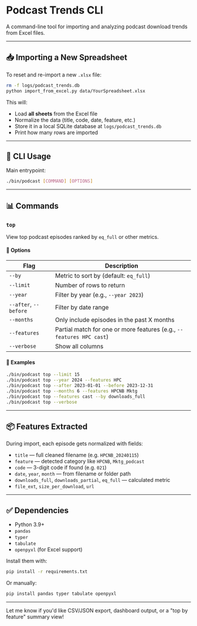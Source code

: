 # Podcast Trends CLI

A command-line tool for importing and analyzing podcast download trends from Excel files.

---

## 📥 Importing a New Spreadsheet

To reset and re-import a new `.xlsx` file:

```bash
rm -f logs/podcast_trends.db
python import_from_excel.py data/YourSpreadsheet.xlsx
```

This will:
- Load **all sheets** from the Excel file
- Normalize the data (title, code, date, feature, etc.)
- Store it in a local SQLite database at `logs/podcast_trends.db`
- Print how many rows are imported

---

## 🚀 CLI Usage

Main entrypoint:

```bash
./bin/podcast [COMMAND] [OPTIONS]
```

---

## 📊 Commands

### `top`

View top podcast episodes ranked by `eq_full` or other metrics.

#### 🔧 Options

| Flag | Description |
|------|-------------|
| `--by` | Metric to sort by (default: `eq_full`) |
| `--limit` | Number of rows to return |
| `--year` | Filter by year (e.g., `--year 2023`) |
| `--after`, `--before` | Filter by date range |
| `--months` | Only include episodes in the past X months |
| `--features` | Partial match for one or more features (e.g., `--features HPC cast`) |
| `--verbose` | Show all columns |

#### 🧪 Examples

```bash
./bin/podcast top --limit 15
./bin/podcast top --year 2024 --features HPC
./bin/podcast top --after 2023-01-01 --before 2023-12-31
./bin/podcast top --months 6 --features HPCNB Mktg
./bin/podcast top --features cast --by downloads_full
./bin/podcast top --verbose
```

---

## 📦 Features Extracted

During import, each episode gets normalized with fields:

- `title` — full cleaned filename (e.g. `HPCNB_20240115`)
- `feature` — detected category like `HPCNB`, `Mktg_podcast`
- `code` — 3-digit code if found (e.g. `021`)
- `date`, `year`, `month` — from filename or folder path
- `downloads_full`, `downloads_partial`, `eq_full` — calculated metric
- `file_ext`, `size_per_download`, `url`

---

## ✅ Dependencies

- Python 3.9+
- `pandas`
- `typer`
- `tabulate`
- `openpyxl` (for Excel support)

Install them with:

```bash
pip install -r requirements.txt
```

Or manually:

```bash
pip install pandas typer tabulate openpyxl
```

---

Let me know if you'd like CSV/JSON export, dashboard output, or a "top by feature" summary view!
